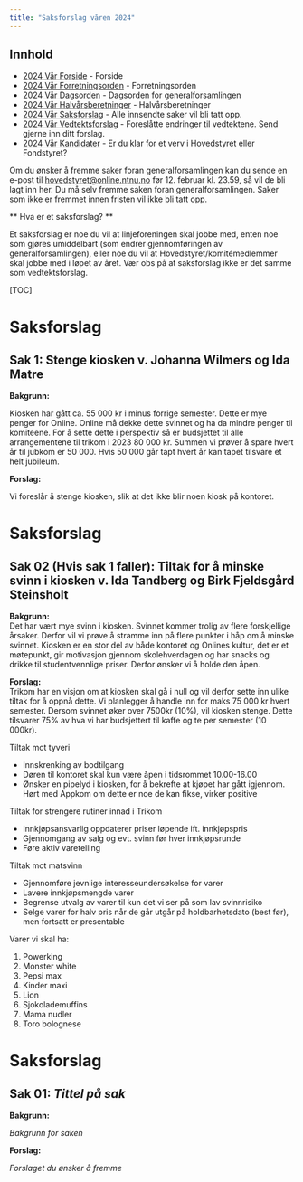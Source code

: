 ```yaml
---
title: "Saksforslag våren 2024"
---
```


## Innhold
* [2024 Vår Forside](/wiki/online/generalforsamlingen/genfors2024v)   - Forside
* [2024 Vår Forretningsorden](/wiki/online/generalforsamlingen/genfors2024v/forretningsorden) - Forretningsorden
* [2024 Vår Dagsorden](/wiki/online/generalforsamlingen/genfors2024v/dagsorden) - Dagsorden for generalforsamlingen
* [2024 Vår Halvårsberetninger](/wiki/online/generalforsamlingen/genfors2024V/aarsberetninger) - Halvårsberetninger
* [2024 Vår Saksforslag](/wiki/online/generalforsamlingen/genfors2024v/saksforslag) - Alle innsendte saker vil bli tatt opp.
* [2024 Vår Vedtektsforslag](/wiki/online/generalforsamlingen/genfors2024v/vedtekstforslag) - Foreslåtte endringer til vedtektene. Send gjerne inn ditt forslag.
* [2024 Vår Kandidater](/wiki/online/generalforsamlingen/genfors2024v/valg) - Er du klar for et verv i Hovedstyret eller Fondstyret?

Om du ønsker å fremme saker foran generalforsamlingen kan du sende en e-post til hovedstyret@online.ntnu.no før 12. februar kl. 23.59, så vil de bli lagt inn her. Du må selv fremme saken foran generalforsamlingen. Saker som ikke er fremmet innen fristen vil ikke bli tatt opp. 

** Hva er et saksforslag? **

Et saksforslag er noe du vil at linjeforeningen skal jobbe med, enten noe som gjøres umiddelbart (som endrer gjennomføringen av generalforsamlingen), eller noe du vil at Hovedstyret/komitémedlemmer skal jobbe med i løpet av året. Vær obs på at saksforslag ikke er det samme som vedtektsforslag.

[TOC]
# Saksforslag 

## Sak 1: Stenge kiosken v. Johanna Wilmers og Ida Matre

**Bakgrunn:**  

Kiosken har gått ca. 55 000 kr i minus forrige semester. Dette er mye penger for Online. Online må dekke dette svinnet og ha da mindre penger til komiteene. For å sette dette i perspektiv så er budsjettet til alle arrangementene til trikom i 2023 80 000 kr. Summen vi prøver å spare hvert år til jubkom er 50 000. Hvis 50 000 går tapt hvert år kan tapet tilsvare et helt jubileum. 

**Forslag:**  

Vi foreslår å stenge kiosken, slik at det ikke blir noen kiosk på kontoret.
# Saksforslag 

## Sak 02 (Hvis sak 1 faller): Tiltak for å minske svinn i kiosken v. Ida Tandberg og Birk Fjeldsgård Steinsholt

**Bakgrunn:**  
Det har vært mye svinn i kiosken. Svinnet kommer trolig av flere forskjellige årsaker. Derfor vil vi prøve å stramme inn på flere punkter i håp om å minske svinnet. Kiosken er en stor del av både kontoret og Onlines kultur, det er et møtepunkt, gir motivasjon gjennom skolehverdagen og har snacks og drikke til studentvennlige priser. Derfor ønsker vi å holde den åpen. 
 
**Forslag:**  
Trikom har en visjon om at kiosken skal gå i null og vil derfor sette inn ulike tiltak for å oppnå dette. Vi planlegger å handle inn for maks 75 000 kr hvert semester. Dersom svinnet øker over 7500kr  (10%), vil kiosken stenge. Dette tilsvarer 75% av hva vi har budsjettert til kaffe og te per semester (10 000kr).

Tiltak mot tyveri

- Innskrenking av bodtilgang
- Døren til kontoret skal kun være åpen i tidsrommet 10.00-16.00
- Ønsker en pipelyd i kiosken, for å bekrefte at kjøpet har gått igjennom. Hørt med Appkom om dette er noe de kan fikse, virker positive

Tiltak for strengere rutiner innad i Trikom

- Innkjøpsansvarlig oppdaterer priser løpende ift. innkjøpspris
- Gjennomgang av salg og evt. svinn før hver innkjøpsrunde
- Føre aktiv varetelling

Tiltak mot matsvinn

 - Gjennomføre jevnlige interesseundersøkelse for varer
 - Lavere innkjøpsmengde varer
 - Begrense utvalg av varer til kun det vi ser på som lav svinnrisiko
 - Selge varer for halv pris når de går utgår på holdbarhetsdato (best før), men fortsatt er presentable

Varer vi skal ha:

1. Powerking
2. Monster white
3. Pepsi max
4. Kinder maxi
5. Lion
6. Sjokolademuffins
7. Mama nudler
8. Toro bolognese


# Saksforslag 

## Sak 01: _Tittel på sak_

**Bakgrunn:**  

_Bakgrunn for saken_

**Forslag:**  

_Forslaget du ønsker å fremme_
